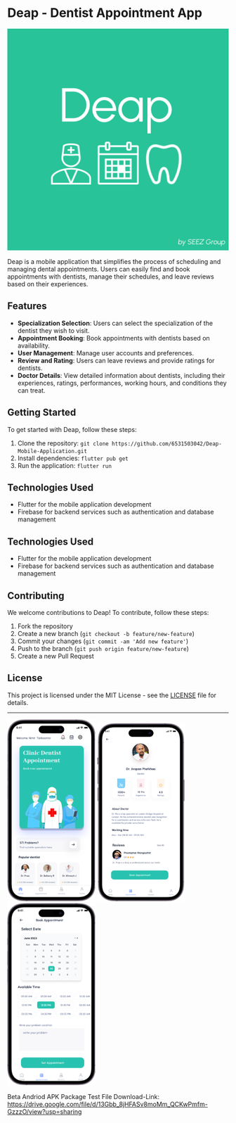 # Deap - Dentist Appointment App

![Deap Logo](assets/DeapV2.png)

Deap is a mobile application that simplifies the process of scheduling and managing dental appointments. Users can easily find and book appointments with dentists, manage their schedules, and leave reviews based on their experiences.

## Features

- **Specialization Selection**: Users can select the specialization of the dentist they wish to visit.
- **Appointment Booking**: Book appointments with dentists based on availability.
- **User Management**: Manage user accounts and preferences.
- **Review and Rating**: Users can leave reviews and provide ratings for dentists.
- **Doctor Details**: View detailed information about dentists, including their experiences, ratings, performances, working hours, and conditions they can treat.

## Getting Started

To get started with Deap, follow these steps:

1. Clone the repository: `git clone https://github.com/6531503042/Deap-Mobile-Application.git`
2. Install dependencies: `flutter pub get`
3. Run the application: `flutter run`

## Technologies Used

- Flutter for the mobile application development
- Firebase for backend services such as authentication and database management


## Technologies Used

- Flutter for the mobile application development
- Firebase for backend services such as authentication and database management

## Contributing

We welcome contributions to Deap! To contribute, follow these steps:

1. Fork the repository
2. Create a new branch (`git checkout -b feature/new-feature`)
3. Commit your changes (`git commit -am 'Add new feature'`)
4. Push to the branch (`git push origin feature/new-feature`)
5. Create a new Pull Request

## License

This project is licensed under the MIT License - see the [LICENSE](LICENSE) file for details.

---

<img src="assets/ex1.png" alt="Example 1" width="200"/>
<img src="assets/ex2.png" alt="Example 2" width="200"/>
<img src="assets/ex3.png" alt="Example 3" width="200"/>

Beta Andriod APK Package Test File 
Download-Link: https://drive.google.com/file/d/13Gbb_8jHFASv8moMm_QCKwPmfm-GzzzO/view?usp=sharing
